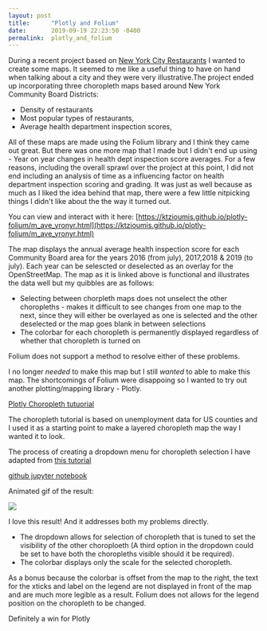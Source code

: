 ```yaml
---
layout: post
title:      "Plotly and Folium"
date:       2019-09-19 22:23:50 -0400
permalink:  plotly_and_folium
---
```



During a recent project based on [New York City Restaurants](https://github.com/ktzioumis/New-York-Restaurant-Guide) I wanted to create some maps. It seemed to me like a useful thing to have on hand when talking about a city and they were very illustrative.The project ended up incorporating three choropleth maps based around New York Community Board Districts:
- Density of restaurants
- Most popular types of restaurants, 
- Average health department inspection scores,

All of these maps are made using the Folium library and I think they came out great. But there was one more map that I made but I didn't end up using - Year on year changes in health dept inspection score averages. For a few reasons, including the overall sprawl over the project at this point, I did not end including an analysis of time as a influencing factor on health department inspection scoring and grading. It was just as well because as much as I liked the idea behind that map, there were a few little nitpicking things I didn't like about the the way it turned out.

You can view and interact with it here: [https://ktzioumis.github.io/plotly-folium/m_ave_yronyr.html](https://ktzioumis.github.io/plotly-folium/m_ave_yronyr.html)

The map displays the annual average health inspection score for each Community Board area for the years 2016 (from july),  2017,2018 & 2019 (to july). Each year can be selescted or deselected as an overlay for the OpenStreetMap. The map as it is linked above is functional and illustrates the data well but my quibbles are as follows:

- Selecting between chorpleth maps does not unselect the other choropleths - makes it difficult to see changes from one map to the next, since they will either be overlayed as one is selected and the other deselected or the map goes blank in between selections
- The colorbar for each choropleth is permanently displayed regardless of whether that choropleth is turned on

Folium does not support a method to resolve either of these problems.

I no longer *needed* to make this map but I still *wanted* to able to make this map. The shortcomings of Folium were disappoing so I wanted to try out another plotting/mapping library - Plotly.

[Plotly Choropleth tutuorial](https://plot.ly/python/mapbox-county-choropleth/)

The choropleth tutorial is based on unemployment data for US counties and I used it as a starting point to make a layered choropleth map the way I wanted it to look. 

The process of creating a dropdown menu for choropleth selection I have adapted from [this tutorial](https://plot.ly/~empet/15237/choroplethmapbox-with-dropdown-menu/#/)

[github jupyter notebook](https://github.com/ktzioumis/plotly-folium/blob/master/Plotly_unemp_choro.ipynb)

Animated gif of the result: 

![](https://github.com/ktzioumis/plotly-folium/blob/master/ezgif-3-34e50aa5d99d.gif?raw=true)

I love this result! And it addresses both my problems directly.
- The dropdown allows for selection of choropleth that is tuned to set the visibility of the other choroploeth (A third option in the dropdown could be set to have both the choropleths visible should it be required).
- The colorbar displays only the scale for the selected choropleth.

As a bonus because the colorbar is offset from the map to the right, the text for the xticks and label on the legend are not displayed in front of the map and are much more legible as a result. Folium does not allows for the legend position on the choropleth to be changed.

Definitely a win for Plotly


